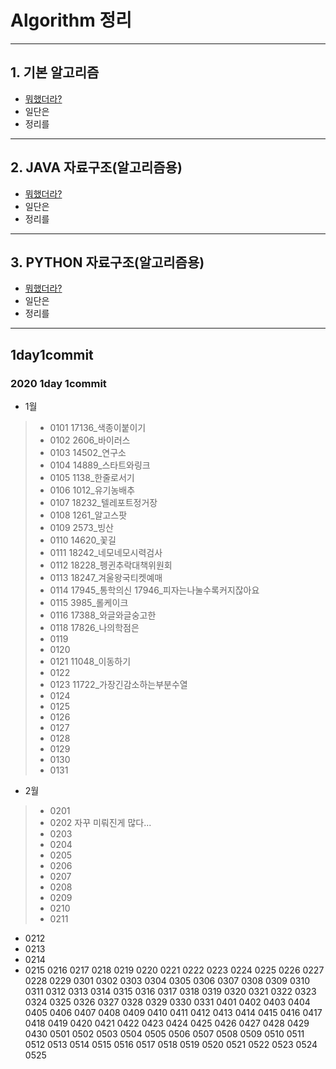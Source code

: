 # Algorithm 정리
---
## 1. 기본 알고리즘
* [뭐했더라?](#1day1commit)
* 일단은
* 정리를
---
## 2. JAVA 자료구조(알고리즘용)
* [뭐했더라?](#1day1commit)
* 일단은
* 정리를
---
## 3. PYTHON 자료구조(알고리즘용)
* [뭐했더라?](#1day1commit)
* 일단은
* 정리를
---
## 1day1commit
### 2020 1day 1commit
- 1월
>* 0101 17136_색종이붙이기
>* 0102 2606_바이러스
>* 0103 14502_연구소
>* 0104 14889_스타트와링크
>* 0105 1138_한줄로서기
>* 0106 1012_유기농배추
>* 0107 18232_텔레포트정거장
>* 0108 1261_알고스팟
>* 0109 2573_빙산
>* 0110 14620_꽃길
>* 0111 18242_네모네모시력검사
>* 0112 18228_펭귄추락대책위원회
>* 0113 18247_겨울왕국티켓예매
>* 0114 17945_통학의신 17946_피자는나눌수록커지잖아요
>* 0115 3985_롤케이크
>* 0116 17388_와글와글숭고한
>* 0118 17826_나의학점은
>* 0119 
>* 0120 
>* 0121 11048_이동하기
>* 0122
>* 0123 11722_가장긴감소하는부분수열
>* 0124
>* 0125
>* 0126
>* 0127
>* 0128
>* 0129
>* 0130
>* 0131
- 2월
>* 0201
>* 0202 자꾸 미뤄진게 많다...
>* 0203
>* 0204 
>* 0205
>* 0206
>* 0207
>* 0208
>* 0209
>* 0210
>* 0211
* 0212
* 0213
* 0214
* 0215
0216
0217
0218
0219
0220
0221
0222
0223
0224
0225
0226
0227
0228
0229
0301
0302
0303
0304
0305
0306
0307
0308
0309
0310
0311
0312
0313
0314
0315
0316
0317
0318
0319
0320
0321
0322
0323
0324
0325
0326
0327
0328
0329
0330
0331
0401
0402
0403
0404
0405
0406
0407
0408
0409
0410
0411
0412
0413
0414
0415
0416
0417
0418
0419
0420
0421
0422
0423
0424
0425
0426
0427
0428
0429
0430
0501
0502
0503
0504
0505
0506
0507
0508
0509
0510
0511
0512
0513
0514
0515
0516
0517
0518
0519
0520
0521
0522
0523
0524
0525